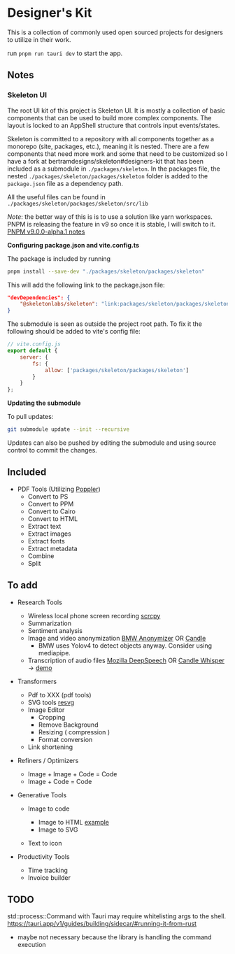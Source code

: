 # Designer's Kit

This is a collection of commonly used open sourced projects for designers to utilize in their work.

run `pnpm run tauri dev` to start the app.

## Notes

### Skeleton UI

The root UI kit of this project is Skeleton UI. It is mostly a collection of basic components that can be used to build more complex components. The layout is locked to an AppShell structure that controls input events/states.

Skeleton is committed to a repository with all components together as a monorepo (site, packages, etc.), meaning it is nested. There are a few components that need more work and some that need to be customized so I have a fork at bertramdesigns/skeleton#designers-kit that has been included as a submodule in `./packages/skeleton`. In the packages file, the nested `./packages/skeleton/packages/skeleton` folder is added to the `package.json` file as a dependency path.

All the useful files can be found in `./packages/skeleton/packages/skeleton/src/lib`

_Note_: the better way of this is is to use a solution like yarn workspaces. PNPM is releasing the feature in v9 so once it is stable, I will switch to it. [PNPM v9.0.0-alpha.1 notes](https://github.com/pnpm/pnpm/releases/tag/v9.0.0-alpha.1)

**Configuring package.json and vite.config.ts**

The package is included by running

```bash
pnpm install --save-dev "./packages/skeleton/packages/skeleton"
```

This will add the following link to the package.json file:

```json
"devDependencies": {
  	"@skeletonlabs/skeleton": "link:packages/skeleton/packages/skeleton",
}
```

The submodule is seen as outside the project root path. To fix it the following should be added to vite's config file:

```javascript
// vite.config.js
export default {
	server: {
		fs: {
			allow: ['packages/skeleton/packages/skeleton']
		}
	}
};
```

**Updating the submodule**

To pull updates:

```bash
git submodule update --init --recursive
```

Updates can also be pushed by editing the submodule and using source control to commit the changes.

## Included

- PDF Tools (Utilizing [Poppler](https://poppler.freedesktop.org/))
  - Convert to PS
  - Convert to PPM
  - Convert to Cairo
  - Convert to HTML
  - Extract text
  - Extract images
  - Extract fonts
  - Extract metadata
  - Combine
  - Split

## To add

- Research Tools

  - Wireless local phone screen recording [scrcpy]()
  - Summarization
  - Sentiment analysis
  - Image and video anonymization [BMW Anonymizer]() OR [Candle]()
    - BMW uses Yolov4 to detect objects anyway. Consider using mediapipe.
  - Transcription of audio files [Mozilla DeepSpeech]() OR [Candle Whisper](https://github.com/huggingface/candle) -> [demo](https://huggingface.co/spaces/lmz/candle-whisper)

- Transformers

  - Pdf to XXX (pdf tools)
  - SVG tools [resvg](https://github.com/RazrFalcon/resvg)
  - Image Editor
    - Cropping
    - Remove Background
    - Resizing ( compression )
    - Format conversion
  - Link shortening

- Refiners / Optimizers

  - Image + Image + Code = Code
  - Image + Code = Code

- Generative Tools

  - Image to code

    - Image to HTML [example](https://huggingface.co/spaces/taneemishere/html-code-generation-from-images-with-deep-neural-networks)
    - Image to SVG

  - Text to icon

- Productivity Tools

  - Time tracking
  - Invoice builder

## TODO

std::process::Command with Tauri may require whitelisting args to the shell.
https://tauri.app/v1/guides/building/sidecar/#running-it-from-rust

- maybe not necessary because the library is handling the command execution
